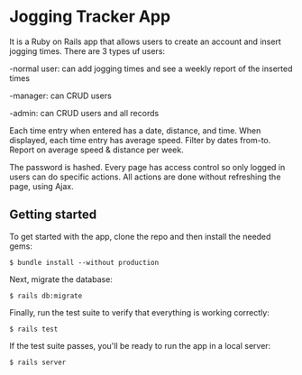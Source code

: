 # Jogging Tracker App

It is a Ruby on Rails app that allows users to create an account and insert jogging times. There are 3 types uf users:

-normal user: can add jogging times and see a weekly report of the inserted times

-manager: can CRUD users

-admin: can CRUD users and all records

Each time entry when entered has a date, distance, and time.
When displayed, each time entry has average speed.
Filter by dates from-to.
Report on average speed & distance per week.

The password is hashed. Every page has access control so only logged in users can do specific actions.
All actions are done without refreshing the page, using Ajax.

## Getting started
To get started with the app, clone the repo and then install the needed gems:
```
$ bundle install --without production
```
Next, migrate the database:
```
$ rails db:migrate
```
Finally, run the test suite to verify that everything is working correctly:
```
$ rails test
```
If the test suite passes, you'll be ready to run the app in a local server:
```
$ rails server
```
